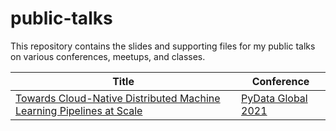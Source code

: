 # public-talks

This repository contains the slides and supporting files for my public talks on various conferences,  meetups, and classes.

| Title | Conference |
| ------------ | ------- |
| [Towards Cloud-Native Distributed Machine Learning Pipelines at Scale](https://pydata.org/global2021/schedule/presentation/43/towards-cloud-native-distributed-machine-learning-pipelines-at-scale/) | [PyData Global 2021](https://pydata.org/global2021/) |
